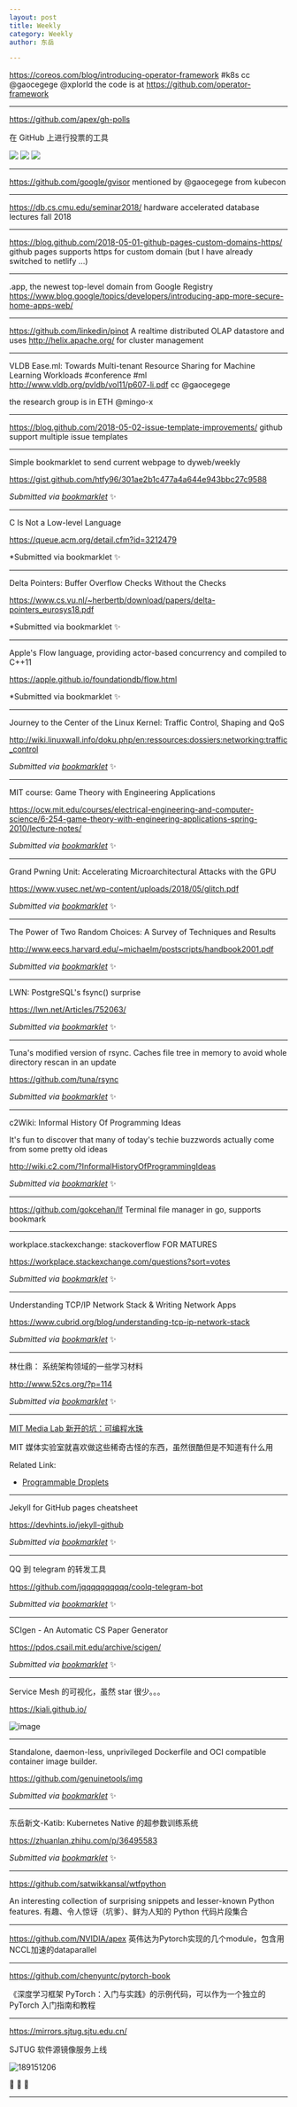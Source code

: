 ```yaml
---
layout: post
title: Weekly
category: Weekly
author: 东岳

---
```


https://coreos.com/blog/introducing-operator-framework #k8s cc @gaocegege @xplorld  the code is at https://github.com/operator-framework

***

https://github.com/apex/gh-polls

在 GitHub 上进行投票的工具

[![](https://api.gh-polls.com/poll/01CCG1WQ34GSP9WY4XRSGN44JM/at15%20%E6%98%AF%E4%B8%80%E4%B8%AA%E5%A5%BD%E4%BA%BA)](https://api.gh-polls.com/poll/01CCG1WQ34GSP9WY4XRSGN44JM/at15%20%E6%98%AF%E4%B8%80%E4%B8%AA%E5%A5%BD%E4%BA%BA/vote)
[![](https://api.gh-polls.com/poll/01CCG1WQ34GSP9WY4XRSGN44JM/at15%20%E6%98%AF%E4%B8%80%E4%B8%AA%E5%AD%A6%E6%9D%90%E6%96%99%E7%9A%84%E5%A5%BD%E4%BA%BA)](https://api.gh-polls.com/poll/01CCG1WQ34GSP9WY4XRSGN44JM/at15%20%E6%98%AF%E4%B8%80%E4%B8%AA%E5%AD%A6%E6%9D%90%E6%96%99%E7%9A%84%E5%A5%BD%E4%BA%BA/vote)
[![](https://api.gh-polls.com/poll/01CCG1WQ34GSP9WY4XRSGN44JM/at15%20%E6%98%AF%E4%B8%80%E4%B8%AA%E5%96%9C%E6%AC%A2%E5%BC%83%E5%9D%91%E7%9A%84%E5%A5%BD%E4%BA%BA)](https://api.gh-polls.com/poll/01CCG1WQ34GSP9WY4XRSGN44JM/at15%20%E6%98%AF%E4%B8%80%E4%B8%AA%E5%96%9C%E6%AC%A2%E5%BC%83%E5%9D%91%E7%9A%84%E5%A5%BD%E4%BA%BA/vote)


***

https://github.com/google/gvisor mentioned by @gaocegege from kubecon

***

https://db.cs.cmu.edu/seminar2018/ hardware accelerated database lectures fall 2018

***

https://blog.github.com/2018-05-01-github-pages-custom-domains-https/ github pages supports https for custom domain (but I have already switched to netlify ...)

***

.app, the newest top-level domain from Google Registry
https://www.blog.google/topics/developers/introducing-app-more-secure-home-apps-web/

***

https://github.com/linkedin/pinot A realtime distributed OLAP datastore  and uses http://helix.apache.org/ for cluster management

***

VLDB Ease.ml: Towards Multi-tenant Resource Sharing for Machine Learning Workloads  #conference #ml http://www.vldb.org/pvldb/vol11/p607-li.pdf cc @gaocegege 

the research group is in ETH @mingo-x

***

https://blog.github.com/2018-05-02-issue-template-improvements/ github support multiple issue templates

***

Simple bookmarklet to send current webpage to dyweb/weekly

https://gist.github.com/htfy96/301ae2b1c477a4a644e943bbc27c9588

 *Submitted via [bookmarklet](https://gist.github.com/htfy96/301ae2b1c477a4a644e943bbc27c9588)* :sparkles:

***

C Is Not a Low-level Language

https://queue.acm.org/detail.cfm?id=3212479

 *Submitted via bookmarklet :sparkles:

***

Delta Pointers: Buffer Overflow Checks Without the Checks

https://www.cs.vu.nl/~herbertb/download/papers/delta-pointers_eurosys18.pdf

 *Submitted via bookmarklet :sparkles:

***

Apple's Flow language, providing actor-based concurrency and compiled to C++11

https://apple.github.io/foundationdb/flow.html

 *Submitted via bookmarklet :sparkles:

***

Journey to the Center of the Linux Kernel: Traffic Control, Shaping and QoS

http://wiki.linuxwall.info/doku.php/en:ressources:dossiers:networking:traffic_control

 *Submitted via [bookmarklet](https://gist.github.com/htfy96/301ae2b1c477a4a644e943bbc27c9588)* :sparkles:

***

MIT course: Game Theory with Engineering Applications

https://ocw.mit.edu/courses/electrical-engineering-and-computer-science/6-254-game-theory-with-engineering-applications-spring-2010/lecture-notes/

 *Submitted via [bookmarklet](https://gist.github.com/htfy96/301ae2b1c477a4a644e943bbc27c9588)* :sparkles:

***

Grand Pwning Unit: Accelerating Microarchitectural Attacks with the GPU

https://www.vusec.net/wp-content/uploads/2018/05/glitch.pdf

 *Submitted via [bookmarklet](https://gist.github.com/htfy96/301ae2b1c477a4a644e943bbc27c9588)* :sparkles:

***

The Power of Two Random Choices: A Survey of Techniques and Results

http://www.eecs.harvard.edu/~michaelm/postscripts/handbook2001.pdf

 *Submitted via [bookmarklet](https://gist.github.com/htfy96/301ae2b1c477a4a644e943bbc27c9588)* :sparkles:

***

LWN: PostgreSQL's fsync() surprise

https://lwn.net/Articles/752063/

 *Submitted via [bookmarklet](https://gist.github.com/htfy96/301ae2b1c477a4a644e943bbc27c9588)* :sparkles:

***

Tuna's modified version of rsync. Caches file tree in memory to avoid whole directory rescan in an update

https://github.com/tuna/rsync

 *Submitted via [bookmarklet](https://gist.github.com/htfy96/301ae2b1c477a4a644e943bbc27c9588)* :sparkles:

***

c2Wiki: Informal History Of Programming Ideas

It's fun to discover that many of today's techie buzzwords actually come from some pretty old ideas

http://wiki.c2.com/?InformalHistoryOfProgrammingIdeas

 *Submitted via [bookmarklet](https://gist.github.com/htfy96/301ae2b1c477a4a644e943bbc27c9588)* :sparkles:

***

https://github.com/gokcehan/lf  Terminal file manager in go, supports bookmark

***

workplace.stackexchange: stackoverflow FOR MATURES

https://workplace.stackexchange.com/questions?sort=votes

 *Submitted via [bookmarklet](https://gist.github.com/htfy96/301ae2b1c477a4a644e943bbc27c9588)* :sparkles:

***

Understanding TCP/IP Network Stack & Writing Network Apps

https://www.cubrid.org/blog/understanding-tcp-ip-network-stack

 *Submitted via [bookmarklet](https://gist.github.com/htfy96/301ae2b1c477a4a644e943bbc27c9588)* :sparkles:

***


林仕鼎： 系统架构领域的一些学习材料

http://www.52cs.org/?p=114

 *Submitted via [bookmarklet](https://gist.github.com/htfy96/301ae2b1c477a4a644e943bbc27c9588)* :sparkles:

***

[MIT Media Lab 新开的坑：可编程水珠](https://zhuanlan.zhihu.com/p/36327700)

MIT 媒体实验室就喜欢做这些稀奇古怪的东西，虽然很酷但是不知道有什么用

Related Link:

- [Programmable Droplets](https://www.media.mit.edu/projects/programmable-droplets/overview/)

***

Jekyll for GitHub pages cheatsheet

https://devhints.io/jekyll-github

 *Submitted via [bookmarklet](https://gist.github.com/htfy96/301ae2b1c477a4a644e943bbc27c9588)* :sparkles:

***

QQ 到 telegram 的转发工具

https://github.com/jqqqqqqqqqq/coolq-telegram-bot

 *Submitted via [bookmarklet](https://gist.github.com/htfy96/301ae2b1c477a4a644e943bbc27c9588)* :sparkles:

***

SCIgen - An Automatic CS Paper Generator

https://pdos.csail.mit.edu/archive/scigen/

 *Submitted via [bookmarklet](https://gist.github.com/htfy96/301ae2b1c477a4a644e943bbc27c9588)* :sparkles:

***

Service Mesh 的可视化，虽然 star 很少。。。

https://kiali.github.io/

![image](https://user-images.githubusercontent.com/5100735/39681976-cdedd526-51df-11e8-8e28-629df7a1dca9.png)

***

Standalone, daemon-less, unprivileged Dockerfile and OCI compatible container image builder.

https://github.com/genuinetools/img

 *Submitted via [bookmarklet](https://gist.github.com/htfy96/301ae2b1c477a4a644e943bbc27c9588)* :sparkles:

***

东岳新文-Katib: Kubernetes Native 的超参数训练系统

https://zhuanlan.zhihu.com/p/36495583

 *Submitted via [bookmarklet](https://gist.github.com/htfy96/301ae2b1c477a4a644e943bbc27c9588)* :sparkles:

***

https://github.com/satwikkansal/wtfpython

An interesting collection of surprising snippets and lesser-known Python features.
有趣、令人惊讶（坑爹）、鲜为人知的 Python 代码片段集合

***

https://github.com/NVIDIA/apex
英伟达为Pytorch实现的几个module，包含用NCCL加速的dataparallel

***

https://github.com/chenyuntc/pytorch-book

《深度学习框架 PyTorch：入门与实践》的示例代码，可以作为一个独立的 PyTorch 入门指南和教程




***

https://mirrors.sjtug.sjtu.edu.cn/

SJTUG 软件源镜像服务上线

![189151206](https://user-images.githubusercontent.com/5100735/39691460-3504be5c-5210-11e8-896d-72e1b418879d.jpg)

:tada: :tada: :tada: 

***

